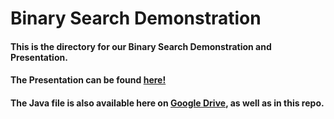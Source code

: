 # Binary Search Demonstration
#### This is the directory for our Binary Search Demonstration and Presentation.
#### The Presentation can be found [here!](https://www.canva.com/design/DAG2ib7XfTc/SbErf5dBUmdbNSUYoM6liw/view)
#### The Java file is also available here on [Google Drive](https://drive.google.com/file/d/1uqwTfWelmudqMn1hUuNjD0v6WYkJM5b9/view?usp=drive_link), as well as in this repo.

